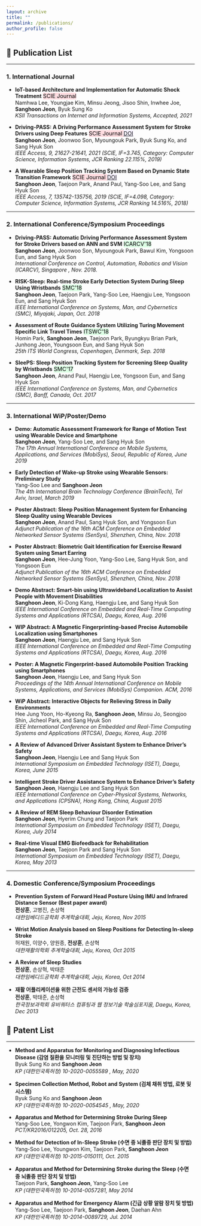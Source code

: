 ```yaml
---
layout: archive
title: ""
permalink: /publications/
author_profile: false
---
```


## 📓 Publication List
***

### 1. International Journal

* **IoT-based Architecture and Implementation for Automatic Shock Treatment** <mark style='background-color: #ffdce0; font-size: 11pt'> SCIE Journal </mark><br>
Namhwa Lee, Youngjae Kim, Minsu Jeong, Jisoo Shin, Inwhee Joe, **Sanghoon Jeon**, Byuk Sung Ko<br>
_KSII Transactions on Internet and Information Systems, Accepted, 2021_

* **Driving-PASS: A Driving Performance Assessment System for Stroke Drivers using Deep Features**  <mark style='background-color: #ffdce0; font-size: 11pt'> SCIE Journal </mark> <mark style='background-color: #f5f0ff; font-size: 11pt'> <a href="https://doi.org/10.1109/ACCESS.2021.3055870">DOI</a> </mark><br>
**Sanghoon Jeon**, Joonwoo Son, Myoungouk Park, Byuk Sung Ko, and Sang Hyuk Son<br>
_IEEE Access, 9, 21627-21641, 2021 (SCIE, IF=3.745, Category: Computer Science, Information Systems, JCR Ranking  22.115%, 2019)_

* **A Wearable Sleep Position Tracking System Based on Dynamic State Transition Framework**  <mark style='background-color: #ffdce0; font-size: 11pt'> SCIE Journal </mark> <mark style='background-color: #f5f0ff; font-size: 11pt'> <a href="https://doi.org/10.1109/ACCESS.2019.2942608">DOI</a> </mark><br>
**Sanghoon Jeon**, Taejoon Park, Anand Paul, Yang-Soo Lee, and Sang Hyuk Son<br>
_IEEE Access, 7, 135742-135756, 2019 (SCIE, IF=4.098, Category: Computer Science, Information Systems, JCR Ranking  14.516%, 2018)_

***
### 2. International Conference/Symposium Proceedings

* **Driving-PASS: Automatic Driving Performance Assessment System for Stroke Drivers based on ANN and SVM** <mark style='background-color: #dcffe4; font-size: 11pt'> ICARCV'18 </mark><br>
**Sanghoon Jeon**, Joonwoo Son, Myoungouk Park, Bawul Kim, Yongsoon Eun, and Sang Hyuk Son<br>
_International Conference on Control, Automation, Robotics and Vision  (ICARCV), Singapore , Nov. 2018._  

* **RISK-Sleep: Real-time Stroke Early Detection System During Sleep Using Wristbands** <mark style='background-color: #dcffe4; font-size: 11pt'> SMC'18 </mark><br>
**Sanghoon Jeon**, Taejoon Park, Yang-Soo Lee, Haengju Lee, Yongsoon Eun, and Sang Hyuk Son<br>
_IEEE International Conference on Systems, Man, and Cybernetics (SMC), Miyajaki, Japan, Oct. 2018_

* **Assessment of Route Guidance System Utilizing Turing Movement Specific Link Travel Times** <mark style='background-color: #dcffe4; font-size: 11pt'> ITSWC'18 </mark><br>
Homin Park, **Sanghoon Jeon**, Taejoon Park, Byungkyu Brian Park, Junhong Jeon, Youngsoon Eun, and Sang Hyuk Son<br>
_25th ITS World Congress, Copenhagen, Denmark, Sep. 2018_

* **SleePS: Sleep Position Tracking System for Screening Sleep Quality by Wristbands** <mark style='background-color: #dcffe4; font-size: 11pt'> SMC'17 </mark><br>
**Sanghoon Jeon**, Anand Paul, Haengju Lee, Yongsoon Eun, and Sang Hyuk Son<br>
_IEEE International Conference on Systems, Man, and Cybernetics (SMC), Banff, Canada, Oct. 2017_

***
### 3. International WiP/Poster/Demo

* **Demo: Automatic Assessment Framework for Range of Motion Test using Wearable Device and Smartphone**<br>
 **Sanghoon Jeon**, Yang-Soo Lee, and Sang Hyuk Son<br>
 _The 17th Annual International Conference on Mobile Systems, Applications, and Services (MobiSys), Seoul, Republic of Korea, June 2019_

* **Early Detection of Wake-up Stroke using Wearable Sensors: Preliminary Study**<br>
Yang-Soo Lee and **Sanghoon Jeon**<br>
_The 4th International Brain Technology Conference (BrainTech), Tel Aviv, Israel, March 2019_

* **Poster Abstract: Sleep Position Management System for Enhancing Sleep Quality using Wearable Devices**<br>
**Sanghoon Jeon**, Anand Paul, Sang Hyuk Son, and Yongsoon Eun<br>
_Adjunct Publication of the 16th ACM Conference on Embedded Networked Sensor Systems (SenSys), Shenzhen, China, Nov. 2018_

* **Poster Abstract: Biometric Gait Identification for Exercise Reward System using Smart Earring**<br>
**Sanghoon Jeon**, Hee-Jung Yoon, Yang-Soo Lee, Sang Hyuk Son, and Yongsoon Eun<br>
_Adjunct Publication of the 16th ACM Conference on Embedded Networked Sensor Systems (SenSys), Shenzhen, China, Nov. 2018_

* **Demo Abstract: Smart-bin using Ultrawideband Localization to Assist People with Movement Disabilities**<br>
**Sanghoon Jeon**, Ki-Dong Kang, Haengju Lee, and Sang Hyuk Son<br>
_IEEE International Conference on Embedded and Real-Time Computing Systems and Applications (RTCSA), Daegu, Korea, Aug. 2016_

* **WIP Abstract: A Magnetic Fingerprinting-based Precise Automobile Localization using Smartphones**<br>
**Sanghoon Jeon**, Haengju Lee, and Sang Hyuk Son<br>
_IEEE International Conference on Embedded and Real-Time Computing Systems and Applications (RTCSA), Daegu, Korea, Aug. 2016_

* **Poster: A Magnetic Fingerprint-based Automobile Position Tracking using Smartphones**<br>
**Sanghoon Jeon**, Haengju Lee, and Sang Hyuk Son<br>
_Proceedings of the 14th Annual International Conference on Mobile Systems, Applications, and Services (MobiSys) Companion. ACM, 2016_

* **WiP Abstract: Interactive Objects for Relieving Stress in Daily Environments**<br>
Hee Jung Yoon, Ho-Kyeong Ra, **Sanghoon Jeon**, Minsu Jo, Seongjoo Shin, Jicheol Park, and Sang Hyuk Son<br>
_IEEE International Conference on Embedded and Real-Time Computing Systems and Applications (RTCSA), Daegu, Korea, Aug. 2016_

* **A Review of Advanced Driver Assistant System to Enhance Driver’s Safety**<br>
**Sanghoon Jeon**, Haengju Lee and Sang Hyuk Son<br>
_International Symposium on Embedded Technology (ISET), Daegu, Korea, June 2015_

* **Intelligent Stroke Driver Assistance System to Enhance Driver’s Safety**<br>
**Sanghoon Jeon**, Haengju Lee and Sang Hyuk Son<br>
_IEEE International Conference on Cyber-Physical Systems, Networks, and Applications (CPSNA), Hong Kong, China, August 2015_

* **A Review of REM Sleep Behaviour Disorder Estimation**<br>
**Sanghoon Jeon**, Hyerim Chung and Taejoon Park<br>
_International Symposium on Embedded Technology (ISET), Daegu, Korea, July 2014_

* **Real-time Visual EMG Biofeedback for Rehabilitation**<br>
**Sanghoon Jeon**, Taejoon Park and Sang Hyuk Son<br>
_International Symposium on Embedded Technology (ISET), Daegu, Korea, May 2013_

***
### 4. Domestic Conference/Symposium Proceedings

* **Prevention System of Forward Head Posture Using IMU and Infrared Distance Sensor (Best paper award)**<br>
**전상훈**, 고병진, 손상혁<br>
_대한임베디드공학회 추계학술대회, Jeju, Korea, Nov 2015_

* **Wrist Motion Analysis based on Sleep Positions for Detecting In-sleep Stroke**<br>
허재원, 이양수, 양원종, **전상훈**, 손상혁<br>
_대한재활의학회 추계학술대회, Jeju, Korea, Oct 2015_

* **A Review of Sleep Studies**<br>
**전상훈**, 손상혁, 박태준<br>
_대한임베디드공학회 추계학술대회, Jeju, Korea, Oct 2014_

* **재활 어플리케이션을 위한 근전도 센서의 가능성 검증**<br>
**전상훈**, 박태준, 손상혁<br>
_한국정보과학회 유비쿼터스 컴퓨팅과 웹 정보기술 학술심포지움, Daegu, Korea, Dec 2013_



## 📒 Patent List
***
* **Method and Apparatus for Monitoring and Diagnosing Infectious Disease (감염 질환을 모니터링 및 진단하는 방법 및 장치)**<br>
Byuk Sung Ko and **Sanghoon Jeon**<br>
_KP (대한민국특허청) 10-2020-0055589 , May, 2020_

* **Specimen Collection Method, Robot and System (검체 채취 방법, 로봇 및 시스템)**<br>
Byuk Sung Ko and **Sanghoon Jeon**<br>
_KP (대한민국특허청) 10-2020-0054545 , May, 2020_

* **Apparatus and Method for Determining Stroke During Sleep**<br>
Yang-Soo Lee, Yongwon Kim, Taejoon Park, **Sanghoon Jeon**<br>
_PCT/KR2016/012205, Oct. 28, 2016_

* **Method for Detection of In-Sleep Stroke (수면 중 뇌졸중 판단 장치 및 방법)**<br>
Yang-Soo Lee, Youngwon Kim, Taejoon Park, **Sanghoon Jeon**<br>
_KP (대한민국특허청) 10-2015-0150111, Oct. 2015_

* **Apparatus and Method for Determining Stroke during the Sleep (수면 중 뇌졸중 판단 장치 및 방법)**<br>
Taejoon Park, **Sanghoon Jeon**, Yang-Soo Lee<br>
_KP (대한민국특허청) 10-2014-0057281, May 2014_

* **Apparatus and Method for Emergency Alarm (긴급 상황 알람 장치 및 방법)**<br>
Yang-Soo Lee, Taejoon Park, **Sanghoon Jeon**, Daehan Ahn<br>
_KP (대한민국특허청) 10-2014-0089729, Jul. 2014_

<!--
<font color="red">Status: **Not yet implemented**</font>
<span style="color:red">Red Text</span>
<mark style='background-color: #ffd33d'> 노랑 </mark>
<mark style='background-color: #fff5b1'> 연한 노랑 </mark>
<mark style='background-color: #d73a48'> 빨강 </mark>
<mark style='background-color: #ffdce0'> 연한 빨강 </mark>
<mark style='background-color: #28a745'> 초록 </mark>
<mark style='background-color: #dcffe4'> 연한 초록 </mark>
<mark style='background-color: #6f42c1'> 보라 </mark>
<mark style='background-color: #f5f0ff'> 연한 보라 </mark>
<span style="color:red">붉은 색</span>
<span style="color:blue">파란 색</span>
🌮
<span data-color="red">Red</span>
${textcolor('highlighted', 'darkgreen')}
-->

